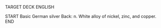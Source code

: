 TARGET DECK
ENGLISH

START
Basic
German silver
Back: n. White alloy of nickel, zinc, and copper.
END
